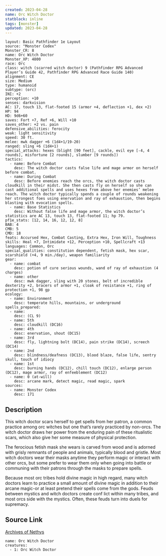 ```yaml
---
created: 2023-04-28
name: Orc Witch Doctor
statblock: inline
tags: [monster]
updated: 2023-04-28
---
```

```statblock
layout: Basic Pathfinder 1e Layout
source: "Monster Codex"
Monster_CR: 8
name: Orc Witch Doctor
Monster_XP: 4800
race: Orc
class: witch (scarred witch doctor) 9 (Pathfinder RPG Advanced Player’s Guide 42, Pathfinder RPG Advanced Race Guide 140)
alignment: CE
size: Medium
type: humanoid
subtype: (orc)
INI: +2
perception: +10
senses: darkvision
AC: 17, touch 13, flat-footed 15 (armor +4, deflection +1, dex +2)
HP: 94
HD: 9d6+60
saves: Fort +7, Ref +6, Will +10
saves_other: +2 vs. pain
defensive_abilities: ferocity
weak: light sensitivity
speed: 30 ft.
melee: mwk dagger +6 (1d4+1/19-20)
ranged: sling +6 (1d4+1)
special_attacks: hexes (blight [90 feet], cackle, evil eye [-4, 4 rounds], misfortune [2 rounds], slumber [9 rounds])
tactics:
  - name: Before Combat
    desc: The witch doctor casts false life and mage armor on herself before combat.
  - name: During Combat
    desc: Before enemies reach the orcs, the witch doctor casts cloudkill in their midst. She then casts fly on herself so she can cast additional spells and uses hexes from above her enemies’ melee reach. The witch doctor typically spends a couple of rounds weakening her strongest foes using enervation and ray of exhaustion, then begins blasting with evocation spells.
  - name: Base Statistics
    desc: Without false life and mage armor, the witch doctor’s statistics are AC 13, touch 13, flat-footed 11; hp 79.
pf1e_stats: [12, 14, 16, 12, 12, 8]
BAB: 4
CMB: 5
CMD: 18
feats: Accursed Hex, Combat Casting, Extra Hex, Iron Will, Toughness
skills: Heal +7, Intimidate +12, Perception +10, Spellcraft +13
languages: Common, Orc
special_qualities: constitution dependent, fetish mask, hex scar, scarshield (+4, 9 min./day), weapon familiarity
gear:
  - name: combat
    desc: potion of cure serious wounds, wand of ray of exhaustion (4 charges)
  - name: other
    desc: mwk dagger, sling with 20 stones, belt of incredible dexterity +2, bracers of armor +1, cloak of resistance +1, ring of protection +1, 98 gp
ecology:
  - name: Environment
    desc: temperate hills, mountains, or underground
spells_prepared:
  - name:
    desc: (CL 9)
  - name: 5th
    desc: cloudkill (DC16)
  - name: 4th
    desc: enervation, shout (DC15)
  - name: 3rd
    desc: fly, lightning bolt (DC14), pain strike (DC14), screech (DC14)
  - name: 2nd
    desc: blindness/deafness (DC13), blood blaze, false life, sentry skull, touch of idiocy
  - name: 1st
    desc: burning hands (DC12), chill touch (DC12), enlarge person (DC12), mage armor, ray of enfeeblement (DC12)
  - name: 0 (at-will)
    desc: arcane mark, detect magic, read magic, spark
sources:
  - name: Monster Codex
    desc: 171
```
## Description
This witch doctor scars herself to get spells from her patron, a common practice among orc witches but one that’s rarely practiced by non-orcs. The witch doctor draws her power from the enduring pain of these ritualistic scars, which also give her some measure of physical protection.

 The ferocious fetish mask she wears is carved from wood and is adorned with grisly remnants of people and animals, typically blood and gristle. Most witch doctors wear their masks anytime they perform magic or interact with other orcs, but some prefer to wear them only when going into battle or communing with their patrons through the masks to prepare spells.

 Because most orc tribes hold divine magic in high regard, many witch doctors learn to practice a small amount of divine magic in addition to their arcane magic-or at least pretend their spells come from the gods. Feuds between mystics and witch doctors create conf lict within many tribes, and most orcs side with the mystics. Often, these feuds turn into duels for supremacy.
## Source Link
[Archives of Nethys](https://aonprd.com/MonsterDisplay.aspx?ItemName=Orc%20Witch%20Doctor)
```encounter-table
name: Orc Witch Doctor
creatures:
  - 1: Orc Witch Doctor
```
